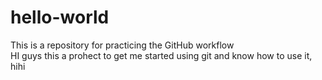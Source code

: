 # hello-world
This is a repository for practicing the GitHub workflow  
HI guys this a prohect to get me started using git and know how to  use it,  
hihi
